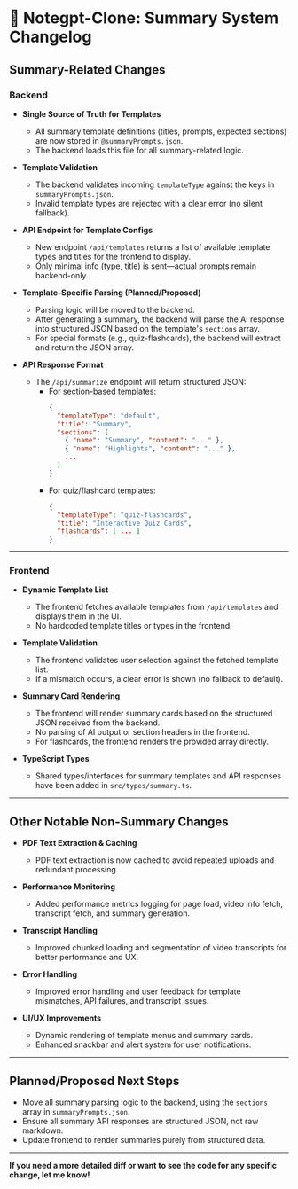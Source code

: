 # 📝 Notegpt-Clone: Summary System Changelog

## **Summary-Related Changes**

### **Backend**

- **Single Source of Truth for Templates**
  - All summary template definitions (titles, prompts, expected sections) are now stored in `@summaryPrompts.json`.
  - The backend loads this file for all summary-related logic.

- **Template Validation**
  - The backend validates incoming `templateType` against the keys in `summaryPrompts.json`.
  - Invalid template types are rejected with a clear error (no silent fallback).

- **API Endpoint for Template Configs**
  - New endpoint `/api/templates` returns a list of available template types and titles for the frontend to display.
  - Only minimal info (type, title) is sent—actual prompts remain backend-only.

- **Template-Specific Parsing (Planned/Proposed)**
  - Parsing logic will be moved to the backend.
  - After generating a summary, the backend will parse the AI response into structured JSON based on the template's `sections` array.
  - For special formats (e.g., quiz-flashcards), the backend will extract and return the JSON array.

- **API Response Format**
  - The `/api/summarize` endpoint will return structured JSON:
    - For section-based templates:  
      ```json
      {
        "templateType": "default",
        "title": "Summary",
        "sections": [
          { "name": "Summary", "content": "..." },
          { "name": "Highlights", "content": "..." },
          ...
        ]
      }
      ```
    - For quiz/flashcard templates:  
      ```json
      {
        "templateType": "quiz-flashcards",
        "title": "Interactive Quiz Cards",
        "flashcards": [ ... ]
      }
      ```

---

### **Frontend**

- **Dynamic Template List**
  - The frontend fetches available templates from `/api/templates` and displays them in the UI.
  - No hardcoded template titles or types in the frontend.

- **Template Validation**
  - The frontend validates user selection against the fetched template list.
  - If a mismatch occurs, a clear error is shown (no fallback to default).

- **Summary Card Rendering**
  - The frontend will render summary cards based on the structured JSON received from the backend.
  - No parsing of AI output or section headers in the frontend.
  - For flashcards, the frontend renders the provided array directly.

- **TypeScript Types**
  - Shared types/interfaces for summary templates and API responses have been added in `src/types/summary.ts`.

---

## **Other Notable Non-Summary Changes**

- **PDF Text Extraction & Caching**
  - PDF text extraction is now cached to avoid repeated uploads and redundant processing.

- **Performance Monitoring**
  - Added performance metrics logging for page load, video info fetch, transcript fetch, and summary generation.

- **Transcript Handling**
  - Improved chunked loading and segmentation of video transcripts for better performance and UX.

- **Error Handling**
  - Improved error handling and user feedback for template mismatches, API failures, and transcript issues.

- **UI/UX Improvements**
  - Dynamic rendering of template menus and summary cards.
  - Enhanced snackbar and alert system for user notifications.

---

## **Planned/Proposed Next Steps**

- Move all summary parsing logic to the backend, using the `sections` array in `summaryPrompts.json`.
- Ensure all summary API responses are structured JSON, not raw markdown.
- Update frontend to render summaries purely from structured data.

---

**If you need a more detailed diff or want to see the code for any specific change, let me know!** 